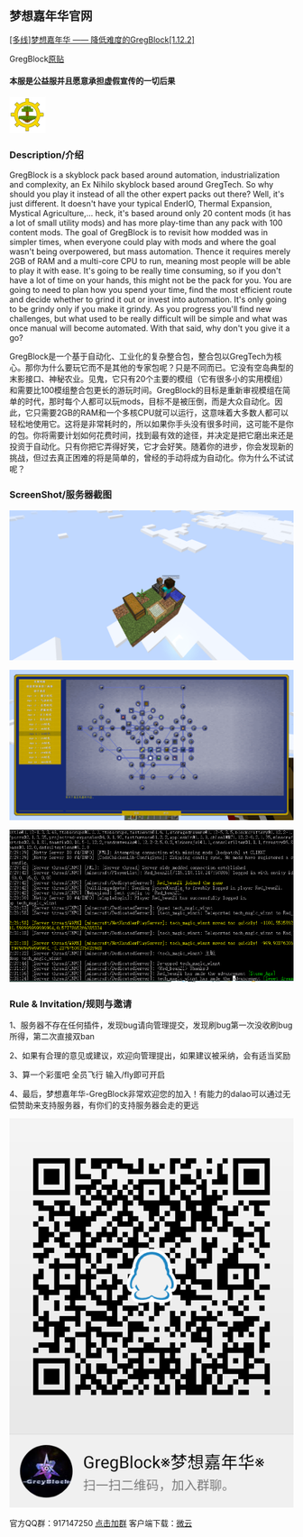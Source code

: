 ## 梦想嘉年华官网
[[多线]梦想嘉年华 —— 降低难度的GregBlock[1.12.2]](https://www.mcbbs.net/thread-951339-1-1.html)

GregBlock[原贴](https://www.curseforge.com/minecraft/modpacks/gregblock)

#### 本服是公益服并且愿意承担虚假宣传的一切后果

![](img/224754ebmnbxnsknfbblun.png)
### Description/介绍
GregBlock is a skyblock pack based around automation, industrialization and complexity, an Ex Nihilo skyblock based around GregTech. So why should you play it instead of all the other expert packs out there? Well, it's just different. It doesn't have your typical EnderIO, Thermal Expansion, Mystical Agriculture,... heck, it's based around only 20 content mods (it has a lot of small utility mods) and has more play-time than any pack with 100 content mods. The goal of GregBlock is to revisit how modded was in simpler times, when everyone could play with mods and where the goal wasn't being overpowered, but mass automation. Thence it requires merely 2GB of RAM and a multi-core CPU to run, meaning most people will be able to play it with ease. It's going to be really time consuming, so if you don't have a lot of time on your hands, this might not be the pack for you. You are going to need to plan how you spend your time, find the most efficient route and decide whether to grind it out or invest into automation. It's only going to be grindy only if you make it grindy. As you progress you'll find new challenges, but what used to be really difficult will be simple and what was once manual will become automated. With that said, why don't you give it a go?

GregBlock是一个基于自动化、工业化的复杂整合包，整合包以GregTech为核心。那你为什么要玩它而不是其他的专家包呢？只是不同而已。它没有空岛典型的末影接口、神秘农业。见鬼，它只有20个主要的模组（它有很多小的实用模组）和需要比100模组整合包更长的游玩时间。GregBlock的目标是重新审视模组在简单的时代，那时每个人都可以玩mods，目标不是被压倒，而是大众自动化。因此，它只需要2GB的RAM和一个多核CPU就可以运行，这意味着大多数人都可以轻松地使用它。这将是非常耗时的，所以如果你手头没有很多时间，这可能不是你的包。你将需要计划如何花费时间，找到最有效的途径，并决定是把它磨出来还是投资于自动化。只有你把它弄得好笑，它才会好笑。随着你的进步，你会发现新的挑战，但过去真正困难的将是简单的，曾经的手动将成为自动化。你为什么不试试呢？
### ScreenShot/服务器截图
![](img/225953io4kndqo8wnoa840.png)

![](img/230125cr4laqtmiartzs0s.png)

![](img/230312jheg7zsjs3sxei7g.png)
### Rule & Invitation/规则与邀请
1、服务器不存在任何插件，发现bug请向管理提交，发现刷bug第一次没收刷bug所得，第二次直接双ban

2、如果有合理的意见或建议，欢迎向管理提出，如果建议被采纳，会有适当奖励

3、算一个彩蛋吧 全员飞行 输入/fly即可开启

4、最后，梦想嘉年华-GregBlock非常欢迎您的加入！有能力的dalao可以通过无偿赞助来支持服务器，有你们的支持服务器会走的更远

![Minecraft梦想嘉年华开服群聊二维码](img/temp_qrcode_share_917147250.png)

官方QQ群：917147250 [点击加群](https://jq.qq.com/?_wv=1027&k=5LWsVYh)
客户端下载：[微云](https://share.weiyun.com/k7jH4kBc)
